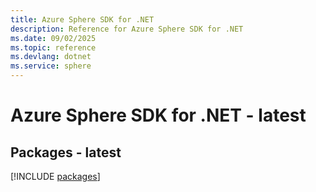 ```yaml
---
title: Azure Sphere SDK for .NET
description: Reference for Azure Sphere SDK for .NET
ms.date: 09/02/2025
ms.topic: reference
ms.devlang: dotnet
ms.service: sphere
---
```

# Azure Sphere SDK for .NET - latest
## Packages - latest
[!INCLUDE [packages](sphere-index.md)]
